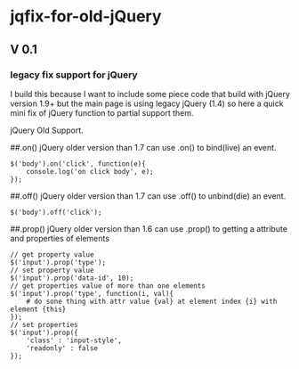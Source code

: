 # jqfix-for-old-jQuery
## V 0.1
### legacy fix support for jQuery

I build this because I want to include some piece code that build with jQuery version 1.9+ but the main page is using legacy jQuery (1.4) so here a quick mini fix of jQuery function to partial support them.

jQuery Old Support.

##.on()
jQuery older version than 1.7 can use .on() to bind(live) an event.
```
$('body').on('click', function(e){
	console.log('on click body', e);
});
```

##.off()
jQuery older version than 1.7 can use .off() to unbind(die) an event.
```
$('body').off('click');
```

##.prop()
jQuery older version than 1.6 can use .prop() to getting a attribute and properties of elements
```
// get property value
$('input').prop('type');
// set property value
$('input').prop('data-id', 10);
// get properties value of more than one elements
$('input').prop('type', function(i, val){ 
	# do sone thing with attr value {val} at element index {i} with element {this}
});
// set properties
$('input').prop({
	'class' : 'input-style',
	'readonly' : false
});
```


